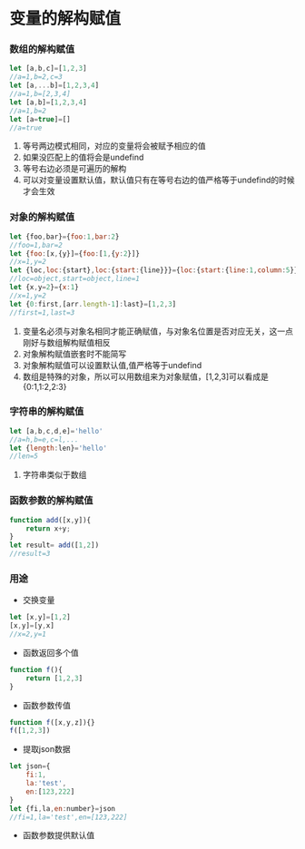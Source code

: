 # 变量的解构赋值

### 数组的解构赋值

```javascript
let [a,b,c]=[1,2,3]
//a=1,b=2,c=3
let [a,...b]=[1,2,3,4]
//a=1,b=[2,3,4]
let [a,b]=[1,2,3,4]
//a=1,b=2
let [a=true]=[]
//a=true
```
1. 等号两边模式相同，对应的变量将会被赋予相应的值
2. 如果没匹配上的值将会是undefind
3. 等号右边必须是可遍历的解构
4. 可以对变量设置默认值，默认值只有在等号右边的值严格等于undefind的时候才会生效

### 对象的解构赋值

```javascript
let {foo,bar}={foo:1,bar:2}
//foo=1,bar=2
let {foo:[x,{y}]={foo:[1,{y:2}]}
//x=1,y=2
let {loc,loc:{start},loc:{start:{line}}}={loc:{start:{line:1,column:5}}}
//loc=object,start=object,line=1
let {x,y=2}={x:1}
//x=1,y=2
let {0:first,[arr.length-1]:last}=[1,2,3]
//first=1,last=3
```

1. 变量名必须与对象名相同才能正确赋值，与对象名位置是否对应无关，这一点刚好与数组解构赋值相反
2. 对象解构赋值嵌套时不能简写
3. 对象解构赋值可以设置默认值,值严格等于undefind
4. 数组是特殊的对象，所以可以用数组来为对象赋值，[1,2,3]可以看成是{0:1,1:2,2:3}

### 字符串的解构赋值

```javascript
let [a,b,c,d,e]='hello'
//a=h,b=e,c=l,...
let {length:len}='hello'
//len=5
```
1. 字符串类似于数组

### 函数参数的解构赋值

```javascript
function add([x,y]){
    return x+y;
}
let result= add([1,2])
//result=3
```

### 用途

* 交换变量

```javascript
let [x,y]=[1,2]
[x,y]=[y,x]
//x=2,y=1
```
* 函数返回多个值

```javascript
function f(){
    return [1,2,3]
}
```

* 函数参数传值

```javascript
function f([x,y,z]){}
f([1,2,3])
```

* 提取json数据

```javascript
let json={
    fi:1,
    la:'test',
    en:[123,222]
}
let {fi,la,en:number}=json
//fi=1,la='test',en=[123,222]
```

* 函数参数提供默认值